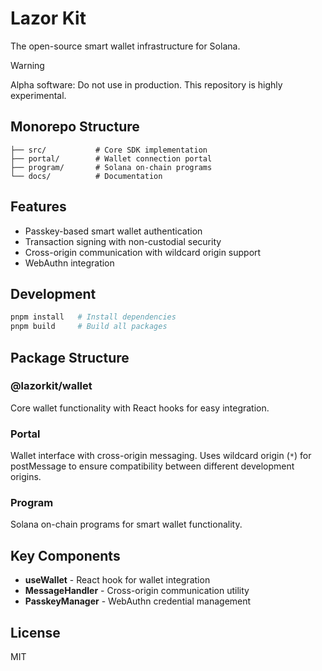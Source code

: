 # Lazor Kit

The open-source smart wallet infrastructure for Solana.

> [!WARNING]
> Alpha software: Do not use in production. This repository is highly experimental.

## Monorepo Structure

```
├── src/           # Core SDK implementation
├── portal/        # Wallet connection portal
├── program/       # Solana on-chain programs
└── docs/          # Documentation
```

## Features

- Passkey-based smart wallet authentication
- Transaction signing with non-custodial security
- Cross-origin communication with wildcard origin support
- WebAuthn integration

## Development

```bash
pnpm install   # Install dependencies
pnpm build     # Build all packages
```

## Package Structure

### @lazorkit/wallet

Core wallet functionality with React hooks for easy integration.

### Portal

Wallet interface with cross-origin messaging. Uses wildcard origin (`*`) for postMessage to ensure compatibility between different development origins.

### Program

Solana on-chain programs for smart wallet functionality.

## Key Components

- **useWallet** - React hook for wallet integration
- **MessageHandler** - Cross-origin communication utility
- **PasskeyManager** - WebAuthn credential management

## License

MIT
